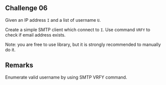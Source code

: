 ## Challenge 06

Given an IP address `I` and a list of username `U`. 

Create a simple SMTP client which connect to `I`. Use command `VRFY` to check if email address exists.

Note: you are free to use library, but it is strongly recommended to manually do it.

## Remarks

Enumerate valid username by using SMTP VRFY command.